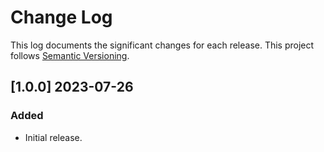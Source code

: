 # Change Log

This log documents the significant changes for each release.
This project follows [Semantic Versioning](http://semver.org/).

## [1.0.0] 2023-07-26
### Added
- Initial release.
